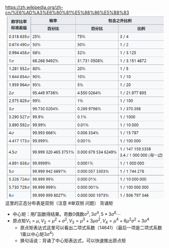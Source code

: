 https://zh.wikipedia.org/zh-cn/%E6%AD%A3%E6%80%81%E5%88%86%E5%B8%83
![](normal.png)
这里的正态分布表是双侧（注意 #单双侧 问题）
背诵矩
- 中心矩：用$\Gamma$函数得结果。奇数0偶数$\sigma^2, 3\sigma^4,5*3\sigma^6\cdots$
- 原点矩$V_1=\mu, V_2=\mu^2+\sigma^2, V_3 = \mu^3 + 3\mu \sigma^2,V_4=\mu^4 + 6\mu^2\sigma^2+3\sigma^4$
    - 原点矩表达式这里可以看出二项式系数（14641）（最后一项是二项式系数1乘以中心矩$3\sigma^4$）
    - 换句话说：背诵了中心矩表达式，可以快速推出原点矩